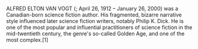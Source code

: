 ALFRED ELTON VAN VOGT (; April 26, 1912 – January 26, 2000) was a Canadian-born science fiction author. His fragmented, bizarre narrative style influenced later science fiction writers, notably Philip K. Dick. He is one of the most popular and influential practitioners of science fiction in the mid-twentieth century, the genre's so-called Golden Age, and one of the most complex.[1]
